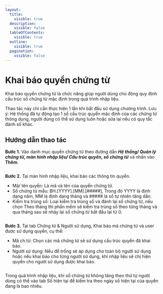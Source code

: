 ```yaml
---
layout:
  title:
    visible: true
  description:
    visible: false
  tableOfContents:
    visible: true
  outline:
    visible: true
  pagination:
    visible: false
---
```


# Khai báo quyển chứng từ

Khai báo quyển chứng từ là chức năng giúp người dùng chủ động quy định cấu trúc số chứng từ mặc định trong quá trình nhập liệu.

Thao tác này chỉ cần thực hiện 1 lần khi bắt đầu sử dụng chương trình. Lưu ý: Hệ thống đã tự động tạo 1 số cấu trúc quyển mặc định của các chứng từ thông dụng, người dùng có thể sử dụng luôn hoặc sửa lại nếu có quy tắc đánh số khác.

## Hướng dẫn thao tác

**Bước 1.** Vào danh mục quyển chứng từ theo đường dẫn _**Hệ thống/ Quản lý chứng từ, màn hình nhập liệu/ Cấu trúc quyển, số chứng từ**_ và nhấn vào **Thêm**.

<figure><img src="../.gitbook/assets/Quyển 1.png" alt=""><figcaption></figcaption></figure>

**Bước 2.** Tại màn hình nhập liệu, khai báo các thông tin quyển.

* Mã/ tên quyển: Là mã và tên của quyển chứng từ.
* Số chứng từ mẫu: BH.\[YYYY].\[MM].\[#####], Trong đó YYYY là định dạng năm, MM là định dạng tháng và ##### là số tự nhiên tăng dần.
* Kiểm tra trùng số: Loại kiểm tra trùng số và đánh lại số chứng từ, nếu chọn Theo tháng thì phần mềm sẽ kiểm tra trùng số theo từng tháng và qua tháng sau sẽ nhảy lại số chứng từ bắt đầu lại từ 0.

<figure><img src="../.gitbook/assets/Quyên 2.png" alt=""><figcaption></figcaption></figure>

**Bước 3.** Tại tab Chứng từ & Người sử dụng, Khai báo mã chứng từ và user được sử dụng quyển, cụ thể:

* Mã ch.từ: Chọn các mã chứng từ sẽ sử dụng cấu trúc quyển đã khai báo.
* Người sử dụng: Nếu để trống sẽ áp dụng cho toàn bộ người sử dụng hoặc nếu khai báo cho từng người sử dụng, khi nhập liệu sẽ chị hiện quyển cho người sử dụng được khai báo.

<figure><img src="../.gitbook/assets/Quyển 3.png" alt=""><figcaption></figcaption></figure>

Trong quá trình nhập liệu, khi số chứng từ không tăng theo thứ tự người dùng có thể vào tab Số hiện tại để kiểm tra theo ngày số hiện tại của quyển đang là bao nhiêu.

<figure><img src="../.gitbook/assets/Quyển 4.png" alt=""><figcaption></figcaption></figure>
